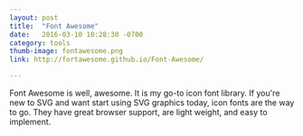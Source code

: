```yaml
---
layout: post
title:  "Font Awesome"
date:   2016-03-10 10:28:30 -0700
category: tools
thumb-image: fontawesome.png
link: http://fortawesome.github.io/Font-Awesome/

---
```


Font Awesome is well, awesome.  It is my go-to icon font library.  If you're new to SVG and want start using SVG graphics today, icon fonts are the way to go.  They have great browser support, are light weight, and easy to implement.
